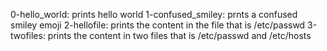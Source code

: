 0-hello_world: prints hello world
1-confused_smiley: prnts a confused smiley emoji
2-hellofile: prints the content in the file that is /etc/passwd
3-twofiles: prints the content in two files that is /etc/passwd and /etc/hosts
